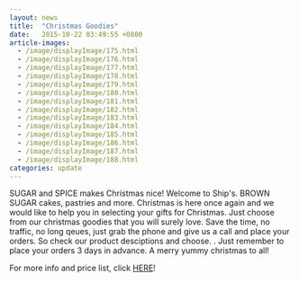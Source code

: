 ```yaml
---
layout: news
title:  "Christmas Goodies"
date:   2015-10-22 03:49:55 +0800
article-images:
  - /image/displayImage/175.html
  - /image/displayImage/176.html
  - /image/displayImage/177.html
  - /image/displayImage/178.html
  - /image/displayImage/179.html
  - /image/displayImage/180.html
  - /image/displayImage/181.html
  - /image/displayImage/182.html
  - /image/displayImage/183.html
  - /image/displayImage/184.html
  - /image/displayImage/185.html
  - /image/displayImage/186.html
  - /image/displayImage/187.html
  - /image/displayImage/188.html
categories: update
---
```


SUGAR and SPICE makes Christmas nice! Welcome to Ship's. BROWN SUGAR cakes, pastries and more. Christmas is here once again and we would like to help you in selecting your gifts for Christmas. Just choose from our christmas goodies that you will surely love. Save the time, no traffic, no long qeues, just grab the phone and give us a call and place your orders. So check our product desciptions and choose. . Just remember to place your orders 3 days in advance. A merry yummy christmas to all!

For more info and price list, click [HERE][jekyll-docs]!

[jekyll-docs]: /chirstmas-goodies/
